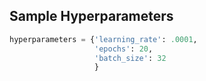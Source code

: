 ## Sample Hyperparameters
```python
hyperparameters = {'learning_rate': .0001,
                   'epochs': 20,
                   'batch_size': 32                  
                   }
```